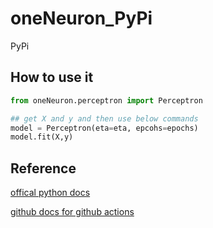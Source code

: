 # oneNeuron_PyPi
PyPi

## How to use it
```python
from oneNeuron.perceptron import Perceptron

## get X and y and then use below commands
model = Perceptron(eta=eta, epcohs=epochs)
model.fit(X,y)
```

## Reference
[offical python docs](https://packaging.python.org/tutorials/packaging-projects/)

[github docs for github actions](https://docs.github.com/en/actions/guides/building-and-testing-python#publishing-to-package-registries)
